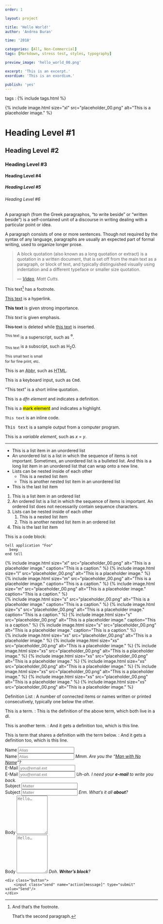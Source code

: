 ```yaml
---
order: 1

layout: project

title: 'Hello World!'
author: 'Andrea Buran'

time: '2018'

categories: [All, Non-Commercial]
tags: [Markdown, stress test, styles, typography]

preview_image: 'hello_world_00.png'

excerpt: 'This is an excerpt.'
exordium: 'This is an exordium.'

publish: 'yes'
---
```


tags
: {% include tags.html %}

<div class="figures">
    {% include image.html size="xl" src="placeholder_00.png" alt="This is a placeholder image." %}
</div>

# Heading Level #1

## Heading Level #2

### Heading Level #3

#### Heading Level #4

##### Heading Level #5

###### Heading Level #6

A paragraph (from the Greek paragraphos, “to write beside” or “written beside”) is a self-contained unit of a discourse in writing dealing with a particular point or idea.

A paragraph consists of one or more sentences. Though not required by the syntax of any language, paragraphs are usually an expected part of formal writing, used to organize longer prose.

> A block quotation (also known as a long quotation or extract) is a quotation in a written document, that is set off from the main text as a paragraph, or block of text, and typically distinguished visually using indentation and a different typeface or smaller size quotation.
> 
> — <cite>[Video](http://www.youtube.com/watch?v=6r7E-69MIOU "Matt Cutts on YouTube"), Matt Cutts.</cite>

This text[^footnote] has a footnote.

[This text](http://www.andreaburan.com/ "Andrea Buran’s Sitefolio") is a hyperlink.

**This text** is given strong importance.

*This text* is given emphasis.

<del>This text</del> is deleted while <ins>this text</ins> is inserted.

<sup>This text</sup> is a superscript, such as <sup>®</sup>.

<sub>This text</sub> is a subscript, such as H<sub>2</sub>O.

<small>This small text is small <br/>for for fine print, etc</small>.

This is an <abbr title="Abbreviation">Abbr</abbr>, such as <abbr title="HyperText Markup Language">HTML</abbr>.

This is a keyboard input, such as <kbd>Cmd</kbd>.

<q cite="https://developer.mozilla.org/en-US/docs/HTML/Element/q">This text</q> is a short inline quotation.

This is a <dfn>dfn element</dfn> and indicates a definition.

This is a <mark>mark element</mark> and indicates a highlight.

`This text` is an inline code.

<samp>This text</samp> is a sample output from a computer program.

This is a <var>variable element</var>, such as <var>x</var> = <var>y</var>.

***

+ This is a list item in an unordered list
+ An unordered list is a list in which the sequence of items is not important. Sometimes, an unordered list is a bulleted list. And this is a long list item in an unordered list that can wrap onto a new line.
+ Lists can be nested inside of each other
    + This is a nested list item
    + This is another nested list item in an unordered list
+ This is the last list item

1. This is a list item in an ordered list
1. An ordered list is a list in which the sequence of items is important. An ordered list does not necessarily contain sequence characters.
1. Lists can be nested inside of each other
    1. This is a nested list item
    1. This is another nested list item in an ordered list
1. This is the last list item

This is a code block:

    tell application "Foo"
      beep
    end tell

<div class="figures">
    {% include image.html size="xl" src="placeholder_00.png" alt="This is a placeholder image." caption="This is a caption." %}
    {% include image.html size="l"  src="placeholder_00.png" alt="This is a placeholder image." %}
</div>

<div class="figures">
    {% include image.html size="m"  src="placeholder_00.png" alt="This is a placeholder image." caption="This is a caption." %}
    {% include image.html size="m"  src="placeholder_00.png" alt="This is a placeholder image." caption="This is a caption." %}
</div>

<div class="figures">
    {% include image.html size="s"  src="placeholder_00.png" alt="This is a placeholder image." caption="This is a caption." %}
    {% include image.html size="s"  src="placeholder_00.png" alt="This is a placeholder image." caption="This is a caption." %}
    {% include image.html size="s"  src="placeholder_00.png" alt="This is a placeholder image." caption="This is a caption." %}
    {% include image.html size="s"  src="placeholder_00.png" alt="This is a placeholder image." caption="This is a caption." %}
</div>

<div class="figures">
    {% include image.html size="xs" src="placeholder_00.png" alt="This is a placeholder image." %}
    {% include image.html size="xs" src="placeholder_00.png" alt="This is a placeholder image." %}
    {% include image.html size="xs" src="placeholder_00.png" alt="This is a placeholder image." %}
    {% include image.html size="xs" src="placeholder_00.png" alt="This is a placeholder image." %}
    {% include image.html size="xs" src="placeholder_00.png" alt="This is a placeholder image." %}
    {% include image.html size="xs" src="placeholder_00.png" alt="This is a placeholder image." %}
    {% include image.html size="xs" src="placeholder_00.png" alt="This is a placeholder image." %}
    {% include image.html size="xs" src="placeholder_00.png" alt="This is a placeholder image." %}
</div>

Definition List
: A number of connected items or names written or printed consecutively, typically one below the other.

This is a term.
: This is the definition of the above term, which both live in a dl.

This is another term.
: And it gets a definition too, which is this line.

This is term that shares a definition with the term below.
: And it gets a definition too, which is this line.

<div class="form">
    <div class="field">
        <label for="name">Name</label>
        <input id="name" name="field[name]" placeholder="Alias" type="text"/>
    </div>
    <div class="field error">
        <label for="name">Name</label>
        <input id="name" name="field[name]" placeholder="Alias" type="text"/>
        <i>Mmm. Are you the “<a href="http://en.wikipedia.org/wiki/Man_with_No_Name" target="_blank" title="Man with No Name on Wikipedia">Man with No Name</a>”?</i>
    </div>
    <div class="field">
        <label for="email">E-Mail</label>
        <input id="email" name="field[email]" placeholder="you@email.ext" type="text"/>
    </div>
    <div class="field error">
        <label for="email">E-Mail</label>
        <input id="email" name="field[email]" placeholder="you@email.ext" type="text"/>
        <i>Uh-oh. I need your <strong>e-mail</strong> to write you back.</i>
    </div>
    <div class="field">
        <label for="subject">Subject</label>
        <input id="subject" name="field[subject]" placeholder="Matter" type="text"/>
    </div>
    <div class="field error">
        <label for="subject">Subject</label>
        <input id="subject" name="field[subject]" placeholder="Matter" type="text"/>
        <i>Erm. What’s it all <strong>about</strong>?</i>
    </div>
    <div class="field">
        <label for="body">Body</label>
        <textarea id="field[body]" name="body" placeholder="Hello…" cols="10" rows="8"></textarea>
    </div>
    <div class="field error">
        <label for="body">Body</label>
        <textarea id="field[body]" name="body" placeholder="Hello…" cols="10" rows="8"></textarea>
        <i>Doh. <strong>Writer’s block</strong>?</i>
    </div>

    <div class="button">
        <input class="send" name="action[message]" type="submit" value="Send"/>
    </div>
</div>


[^footnote]: And that’s the footnote.

    That’s the second paragraph.